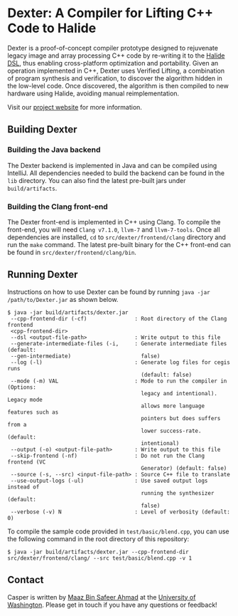 # Dexter: A Compiler for Lifting C++ Code to Halide
Dexter is a proof-of-concept compiler prototype designed to rejuvenate legacy image and array processing C++ code by re-writing it to the [Halide DSL](https://halide-lang.org/), thus enabling cross-platform optimization and portability. Given an operation implemented in C++, Dexter uses Verified Lifting, a combination of program synthesis and verification, to discover the algorithm hidden in the low-level code. Once discovered, the algorithm is then compiled to new hardware using Halide, avoiding manual reimplementation.

Visit our [project website](dexter.uwplse.org) for more information.

## Building Dexter

### Building the Java backend
The Dexter backend is implemented in Java and can be compiled using IntelliJ. All dependencies needed to build the backend can be found in the `lib` directory. You can also find the latest pre-built jars under `build/artifacts`.

### Building the Clang front-end
The Dexter front-end is implemented in C++ using Clang. To compile the front-end, you will need `Clang v7.1.0`, `llvm-7` and `llvm-7-tools`. Once all dependencies are installed, `cd` to `src/dexter/frontend/clang` directory and run the `make` command. The latest pre-built binary for the C++ front-end can be found in `src/dexter/frontend/clang/bin`.

## Running Dexter
Instructions on how to use Dexter can be found by running `java -jar /path/to/Dexter.jar` as shown below.

```
$ java -jar build/artifacts/dexter.jar
 --cpp-frontend-dir (-cf)               : Root directory of the Clang frontend
 <cpp-frontend-dir>                        
 --dsl <output-file-path>               : Write output to this file
 --generate-intermediate-files (-i,     : Generate intermediate files (default:
 --gen-intermediate)                      false)
 --log (-l)                             : Generate log files for cegis runs
                                          (default: false)
 --mode (-m) VAL                        : Mode to run the compiler in (Options:
                                          legacy and intentional). Legacy mode
                                          allows more language features such as
                                          pointers but does suffers from a
                                          lower success-rate. (default:
                                          intentional)
 --output (-o) <output-file-path>       : Write output to this file
 --skip-frontend (-nf)                  : Do not run the Clang frontend (VC
                                          Generator) (default: false)
 --source (-s, --src) <input-file-path> : Source C++ file to translate
 --use-output-logs (-ul)                : Use saved output logs instead of
                                          running the synthesizer (default:
                                          false)
 --verbose (-v) N                       : Level of verbosity (default: 0)
```
To compile the sample code provided in `test/basic/blend.cpp`, you can use the following command in the root directory of this repository:
```
$ java -jar build/artifacts/dexter.jar --cpp-frontend-dir src/dexter/frontend/clang/ --src test/basic/blend.cpp -v 1
```

## Contact
Casper is written by [Maaz Bin Safeer Ahmad](http://homes.cs.washington.edu/~maazsaf/) at the [University of Washington](http://www.washington.edu/). Please get in touch if you have any questions or feedback!
